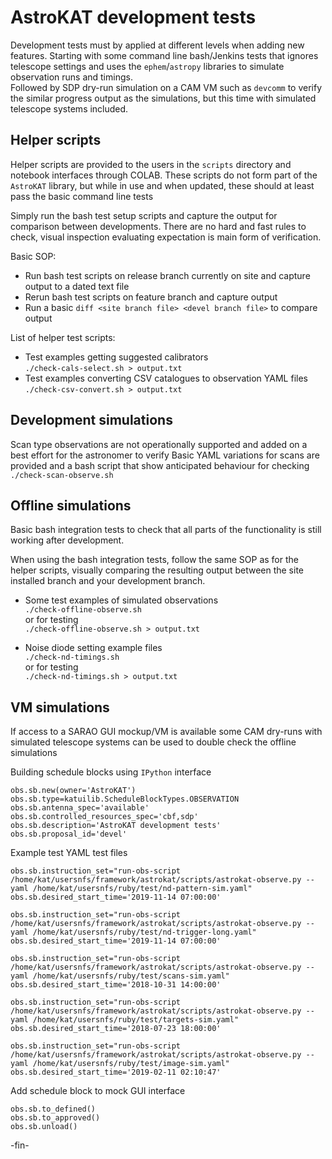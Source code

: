 # AstroKAT development tests
Development tests must by applied at different levels when adding new features.
Starting with some command line bash/Jenkins tests that ignores telescope settings and uses the
`ephem`/`astropy` libraries to simulate observation runs and timings.   
Followed by SDP dry-run simulation on a CAM VM such as `devcomm` to verify the similar progress output
as the simulations, but this time with simulated telescope systems included.


## Helper scripts
Helper scripts are provided to the users in the `scripts` directory and notebook interfaces through
COLAB.
These scripts do not form part of the `AstroKAT` library, but while in use and when updated, these
should at least pass the basic command line tests

Simply run the bash test setup scripts and capture the output for comparison between developments.
There are no hard and fast rules to check, visual inspection evaluating expectation is main form of
verification.

Basic SOP:
* Run bash test scripts on release branch currently on site
and capture output to a dated text file
* Rerun bash test scripts on feature branch and capture output
* Run a basic `diff <site branch file> <devel branch file>` to compare output

List of helper test scripts:
* Test examples getting suggested calibrators    
`./check-cals-select.sh > output.txt`
* Test examples converting CSV catalogues to observation YAML files    
`./check-csv-convert.sh > output.txt`


## Development simulations
Scan type observations are not operationally supported and added on a best effort for the astronomer
to verify
Basic YAML variations for scans are provided and a bash script that show anticipated behaviour for
checking    
`./check-scan-observe.sh`


## Offline simulations
Basic bash integration tests to check that all parts of the functionality is still working after
development.

When using the bash integration tests, follow the same SOP as for the helper scripts, visually
comparing the resulting output between the site installed branch and your development branch.

* Some test examples of simulated observations    
`./check-offline-observe.sh`    
or for testing    
`./check-offline-observe.sh > output.txt`    

* Noise diode setting example files    
`./check-nd-timings.sh`    
or for testing    
`./check-nd-timings.sh > output.txt`    


## VM simulations
If access to a SARAO GUI mockup/VM is available some CAM dry-runs with simulated telescope systems can
be used to double check the offline simulations

Building schedule blocks using `IPython` interface
```
obs.sb.new(owner='AstroKAT')
obs.sb.type=katuilib.ScheduleBlockTypes.OBSERVATION
obs.sb.antenna_spec='available'
obs.sb.controlled_resources_spec='cbf,sdp'
obs.sb.description='AstroKAT development tests'
obs.sb.proposal_id='devel'
```

Example test YAML test files
```
obs.sb.instruction_set="run-obs-script /home/kat/usersnfs/framework/astrokat/scripts/astrokat-observe.py --yaml /home/kat/usersnfs/ruby/test/nd-pattern-sim.yaml"
obs.sb.desired_start_time='2019-11-14 07:00:00'
```
```
obs.sb.instruction_set="run-obs-script /home/kat/usersnfs/framework/astrokat/scripts/astrokat-observe.py --yaml /home/kat/usersnfs/ruby/test/nd-trigger-long.yaml"
obs.sb.desired_start_time='2019-11-14 07:00:00'
```
```
obs.sb.instruction_set="run-obs-script /home/kat/usersnfs/framework/astrokat/scripts/astrokat-observe.py --yaml /home/kat/usersnfs/ruby/test/scans-sim.yaml"
obs.sb.desired_start_time='2018-10-31 14:00:00'
```
```
obs.sb.instruction_set="run-obs-script /home/kat/usersnfs/framework/astrokat/scripts/astrokat-observe.py --yaml /home/kat/usersnfs/ruby/test/targets-sim.yaml"
obs.sb.desired_start_time='2018-07-23 18:00:00'
```
```
obs.sb.instruction_set="run-obs-script /home/kat/usersnfs/framework/astrokat/scripts/astrokat-observe.py --yaml /home/kat/usersnfs/ruby/test/image-sim.yaml"
obs.sb.desired_start_time='2019-02-11 02:10:47'
```

Add schedule block to mock GUI interface
```
obs.sb.to_defined()
obs.sb.to_approved()
obs.sb.unload()
```

-fin-
